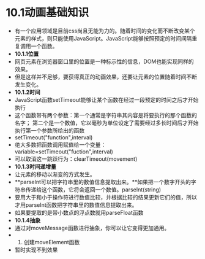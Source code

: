 # 10.1动画基础知识
- 有一个应用领域是目前css尚且无能为力的。随着时间的变化而不断改变某个元素的样式，则只能使用JavaScript。JavaScript能够按照预定的时间间隔重复调用一个函数。
- **10.1.1位置**
- 网页元素在浏览器窗口里的位置是一种标示性的信息，DOM也能实现同样的效果。
- 但是这样并不足够，要获得真正的动画效果，还要让元素的位置随着时间不断发生变化。
- **10.1.2时间**
- JavaScript函数setTimeout能够让某个函数在经过一段预定的时间之后才开始执行
- 这个函数带有两个参数：第一个通常是字符串其内容是将要执行的那个函数的名字； 第二个是一个数值，它以毫秒为单位设定了需要经过多长时间后才开始执行第一个参数所给出的函数
- setTimeout("function",interval)
- 绝大多数把函数调用赋值给一个变量：variable=setTimeout("fuction",interval)
- 可以取消这一跳跃行为：clearTimeout(movement)
- **10.1.3时间递增量**
- 让元素的移动以渐变的方式发生。
- **parseInt可以把字符串里的数值信息提取出来。**如果把一个数字开头的字符串传递给这个函数，它将会返回一个数值。parseInt(string)
- 要用大于和小于操作符进行数值比较，并根据比较的结果更新它们的值，所以才用parseInt函数把字符串里的数值信息提取出来。
- 如果要提取的是带小数点的浮点数就用parseFloat函数
- **10.1.4抽象**
- 通过对moveMessage函数进行抽象，你可以让它变得更加通用。
- 1. 创建moveElement函数
- 暂时实现不到效果